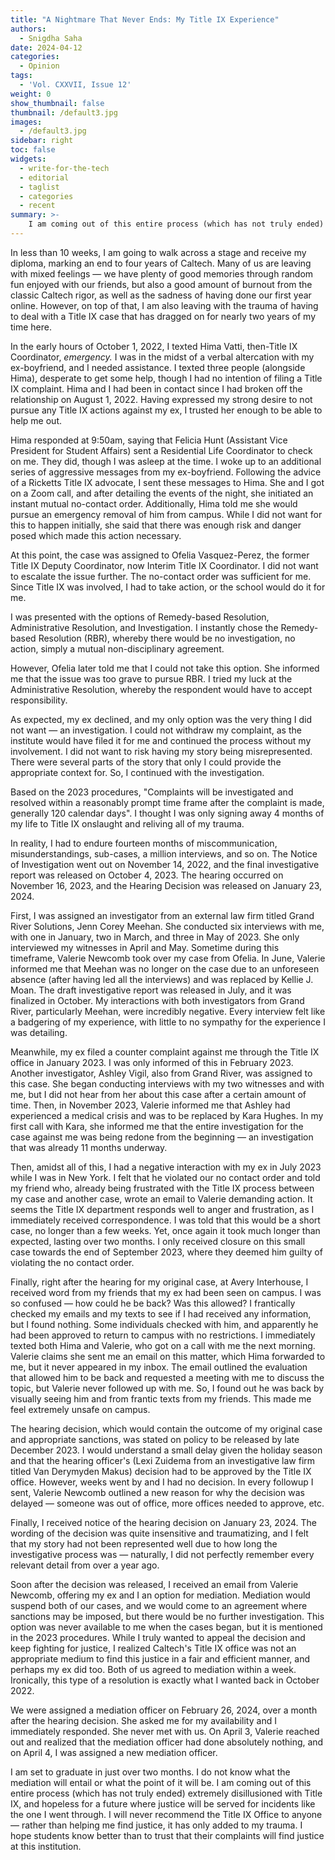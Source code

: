 ```yaml
---
title: "A Nightmare That Never Ends: My Title IX Experience"
authors:
  - Snigdha Saha
date: 2024-04-12
categories:
  - Opinion
tags:
  - 'Vol. CXXVII, Issue 12'
weight: 0
show_thumbnail: false
thumbnail: /default3.jpg
images:
  - /default3.jpg
sidebar: right
toc: false
widgets:
  - write-for-the-tech
  - editorial
  - taglist
  - categories
  - recent
summary: >-
    I am coming out of this entire process (which has not truly ended) extremely disillusioned with Title IX, and hopeless for a future where justice will be served for incidents like the one I went through.
---
```


In less than 10 weeks, I am going to walk across a stage and receive my diploma, marking an end to four years of Caltech. Many of us are leaving with mixed feelings — we have plenty of good memories through random fun enjoyed with our friends, but also a good amount of burnout from the classic Caltech rigor, as well as the sadness of having done our first year online. However, on top of that, I am also leaving with the trauma of having to deal with a Title IX case that has dragged on for nearly two years of my time here.

In the early hours of October 1, 2022, I texted Hima Vatti, then-Title IX Coordinator, *emergency.* I was in the midst of a verbal altercation with my ex-boyfriend, and I needed assistance. I texted three people (alongside Hima), desperate to get some help, though I had no intention of filing a Title IX complaint. Hima and I had been in contact since I had broken off the relationship on August 1, 2022. Having expressed my strong desire to not pursue any Title IX actions against my ex, I trusted her enough to be able to help me out.

Hima responded at 9:50am, saying that Felicia Hunt (Assistant Vice President for Student Affairs) sent a Residential Life Coordinator to check on me. They did, though I was asleep at the time. I woke up to an additional series of aggressive messages from my ex-boyfriend. Following the advice of a Ricketts Title IX advocate, I sent these messages to Hima. She and I got on a Zoom call, and after detailing the events of the night, she initiated an instant mutual no-contact order. Additionally, Hima told me she would pursue an emergency removal of him from campus. While I did not want for this to happen initially, she said that there was enough risk and danger posed which made this action necessary.

At this point, the case was assigned to Ofelia Vasquez-Perez, the former Title IX Deputy Coordinator, now Interim Title IX Coordinator. I did not want to escalate the issue further. The no-contact order was sufficient for me. Since Title IX was involved, I had to take action, or the school would do it for me.

I was presented with the options of Remedy-based Resolution, Administrative Resolution, and Investigation. I instantly chose the Remedy-based Resolution (RBR), whereby there would be no investigation, no action, simply a mutual non-disciplinary agreement.

However, Ofelia later told me that I could not take this option. She informed me that the issue was too grave to pursue RBR. I tried my luck at the Administrative Resolution, whereby the respondent would have to accept responsibility.

As expected, my ex declined, and my only option was the very thing I did not want — an investigation. I could not withdraw my complaint, as the institute would have filed it for me and continued the process without my involvement. I did not want to risk having my story being misrepresented. There were several parts of the story that only I could provide the appropriate context for. So, I continued with the investigation.

Based on the 2023 procedures, "Complaints will be investigated and resolved within a reasonably prompt time frame after the complaint is made, generally 120 calendar days". I thought I was only signing away 4 months of my life to Title IX onslaught and reliving all of my trauma.

In reality, I had to endure fourteen months of miscommunication, misunderstandings, sub-cases, a million interviews, and so on. The Notice of Investigation went out on November 14, 2022, and the final investigative report was released on October 4, 2023. The hearing occurred on November 16, 2023, and the Hearing Decision was released on January 23, 2024.

First, I was assigned an investigator from an external law firm titled Grand River Solutions, Jenn Corey Meehan. She conducted six interviews with me, with one in January, two in March, and three in May of 2023. She only interviewed my witnesses in April and May. Sometime during this timeframe, Valerie Newcomb took over my case from Ofelia. In June, Valerie informed me that Meehan was no longer on the case due to an unforeseen absence (after having led all the interviews) and was replaced by Kellie J. Moan. The draft investigative report was released in July, and it was finalized in October. My interactions with both investigators from Grand River, particularly Meehan, were incredibly negative. Every interview felt like a badgering of my experience, with little to no sympathy for the experience I was detailing.

Meanwhile, my ex filed a counter complaint against me through the Title IX office in January 2023. I was only informed of this in February 2023. Another investigator, Ashley Vigil, also from Grand River, was assigned to this case. She began conducting interviews with my two witnesses and with me, but I did not hear from her about this case after a certain amount of time. Then, in November 2023, Valerie informed me that Ashley had experienced a medical crisis and was to be replaced by Kara Hughes. In my first call with Kara, she informed me that the entire investigation for the case against me was being redone from the beginning — an investigation that was already 11 months underway.

Then, amidst all of this, I had a negative interaction with my ex in July 2023 while I was in New York. I felt that he violated our no contact order and told my friend who, already being frustrated with the Title IX process between my case and another case, wrote an email to Valerie demanding action. It seems the Title IX department responds well to anger and frustration, as I immediately received correspondence. I was told that this would be a short case, no longer than a few weeks. Yet, once again it took much longer than expected, lasting over two months. I only received closure on this small case towards the end of September 2023, where they deemed him guilty of violating the no contact order.

Finally, right after the hearing for my original case, at Avery Interhouse, I received word from my friends that my ex had been seen on campus. I was so confused — how could he be back? Was this allowed? I frantically checked my emails and my texts to see if I had received any information, but I found nothing. Some individuals checked with him, and apparently he had been approved to return to campus with no restrictions. I immediately texted both Hima and Valerie, who got on a call with me the next morning. Valerie claims she sent me an email on this matter, which Hima forwarded to me, but it never appeared in my inbox. The email outlined the evaluation that allowed him to be back and requested a meeting with me to discuss the topic, but Valerie never followed up with me. So, I found out he was back by visually seeing him and from frantic texts from my friends. This made me feel extremely unsafe on campus.

The hearing decision, which would contain the outcome of my original case and appropriate sanctions, was stated on policy to be released by late December 2023. I would understand a small delay given the holiday season and that the hearing officer's (Lexi Zuidema from an investigative law firm titled Van Derymyden Makus) decision had to be approved by the Title IX office. However, weeks went by and I had no decision. In every followup I sent, Valerie Newcomb outlined a new reason for why the decision was delayed — someone was out of office, more offices needed to approve, etc.

Finally, I received notice of the hearing decision on January 23, 2024. The wording of the decision was quite insensitive and traumatizing, and I felt that my story had not been represented well due to how long the investigative process was — naturally, I did not perfectly remember every relevant detail from over a year ago.

Soon after the decision was released, I received an email from Valerie Newcomb, offering my ex and I an option for mediation. Mediation would suspend both of our cases, and we would come to an agreement where sanctions may be imposed, but there would be no further investigation. This option was never available to me when the cases began, but it is mentioned in the 2023 procedures. While I truly wanted to appeal the decision and keep fighting for justice, I realized Caltech's Title IX office was not an appropriate medium to find this justice in a fair and efficient manner, and perhaps my ex did too. Both of us agreed to mediation within a week. Ironically, this type of a resolution is exactly what I wanted back in October 2022.

We were assigned a mediation officer on February 26, 2024, over a month after the hearing decision. She asked me for my availability and I immediately responded. She never met with us. On April 3, Valerie reached out and realized that the mediation officer had done absolutely nothing, and on April 4, I was assigned a new mediation officer.

I am set to graduate in just over two months. I do not know what the mediation will entail or what the point of it will be. I am coming out of this entire process (which has not truly ended) extremely disillusioned with Title IX, and hopeless for a future where justice will be served for incidents like the one I went through. I will never recommend the Title IX Office to anyone — rather than helping me find justice, it has only added to my trauma. I hope students know better than to trust that their complaints will find justice at this institution.